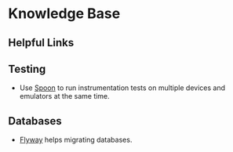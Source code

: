 # Knowledge Base

## Helpful Links


## Testing
* Use [Spoon](http://square.github.io/spoon/) to run instrumentation tests on multiple devices and emulators at the same time.

## Databases
* [Flyway](https://flywaydb.org/) helps migrating databases.